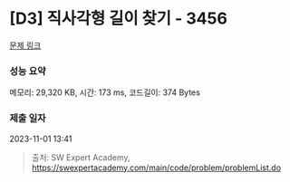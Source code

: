 # [D3] 직사각형 길이 찾기 - 3456 

[문제 링크](https://swexpertacademy.com/main/code/problem/problemDetail.do?contestProbId=AWFPmsqqALwDFAV0) 

### 성능 요약

메모리: 29,320 KB, 시간: 173 ms, 코드길이: 374 Bytes

### 제출 일자

2023-11-01 13:41



> 출처: SW Expert Academy, https://swexpertacademy.com/main/code/problem/problemList.do